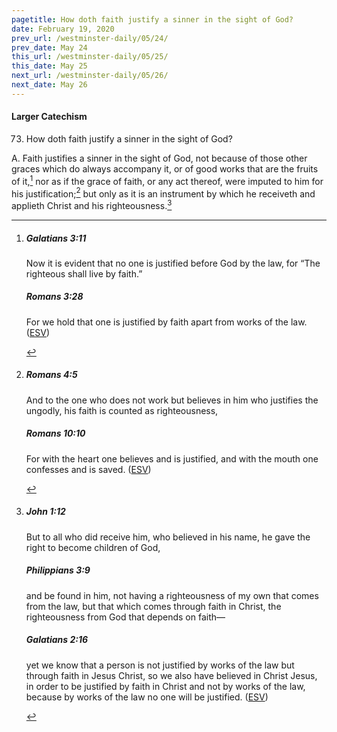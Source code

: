 ```yaml
---
pagetitle: How doth faith justify a sinner in the sight of God?
date: February 19, 2020
prev_url: /westminster-daily/05/24/
prev_date: May 24
this_url: /westminster-daily/05/25/
this_date: May 25
next_url: /westminster-daily/05/26/
next_date: May 26
---
```


#### Larger Catechism

73. How doth faith justify a sinner in the sight of God?

A. Faith justifies a sinner in the sight of God, not because of those other graces which do always accompany it, or of good works that are the fruits of it,[^fnref:wlc1] nor as if the grace of faith, or any act thereof, were imputed to him for his justification;[^fnref:wlc2] but only as it is an instrument by which he receiveth and applieth Christ and his righteousness.[^fnref:wlc3]


[^fnref:wlc1]: <div class="esv"><h5>Galatians 3:11</h5> <div class="esv-text"><p id="p48003011.01-1">Now it is evident that no one is justified before God by the law, for &#8220;The righteous shall live by faith.&#8221;</p> </div><h5>Romans 3:28</h5> <div class="esv-text"><p id="p45003028.01-2">For we hold that one is justified by faith apart from works of the law.  (<a href="http://www.esv.org" class="copyright">ESV</a>)</p> </div> </div>

[^fnref:wlc2]: <div class="esv"><h5>Romans 4:5</h5> <div class="esv-text"><p id="p45004005.01-1">And to the one who does not work but believes in him who justifies the ungodly, his faith is counted as righteousness,</p> </div><h5>Romans 10:10</h5> <div class="esv-text"><p id="p45010010.01-2">For with the heart one believes and is justified, and with the mouth one confesses and is saved.  (<a href="http://www.esv.org" class="copyright">ESV</a>)</p> </div> </div>

[^fnref:wlc3]: <div class="esv"><h5>John 1:12</h5> <div class="esv-text"><p id="p43001012.01-1">But to all who did receive him, who believed in his name, he gave the right to become children of God,</p> </div><h5>Philippians 3:9</h5> <div class="esv-text"><p id="p50003009.01-2">and be found in him, not having a righteousness of my own that comes from the law, but that which comes through faith in Christ, the righteousness from God that depends on faith&#8212;</p> </div><h5>Galatians 2:16</h5> <div class="esv-text"><p id="p48002016.01-3">yet we know that a person is not justified by works of the law but through faith in Jesus Christ, so we also have believed in Christ Jesus, in order to be justified by faith in Christ and not by works of the law, because by works of the law no one will be justified.  (<a href="http://www.esv.org" class="copyright">ESV</a>)</p> </div> </div>


